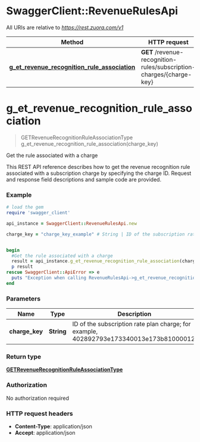 # SwaggerClient::RevenueRulesApi

All URIs are relative to *https://rest.zuora.com/v1*

Method | HTTP request | Description
------------- | ------------- | -------------
[**g_et_revenue_recognition_rule_association**](RevenueRulesApi.md#g_et_revenue_recognition_rule_association) | **GET** /revenue-recognition-rules/subscription-charges/{charge-key} | Get the rule associated with a charge


# **g_et_revenue_recognition_rule_association**
> GETRevenueRecognitionRuleAssociationType g_et_revenue_recognition_rule_association(charge_key)

Get the rule associated with a charge

This REST API reference describes how to get the revenue recognition rule associated with a subscription charge by specifying the charge ID. Request and response field descriptions and sample code are provided. 

### Example
```ruby
# load the gem
require 'swagger_client'

api_instance = SwaggerClient::RevenueRulesApi.new

charge_key = "charge_key_example" # String | ID of the subscription rate plan charge; for example, 402892793e173340013e173b81000012.


begin
  #Get the rule associated with a charge
  result = api_instance.g_et_revenue_recognition_rule_association(charge_key)
  p result
rescue SwaggerClient::ApiError => e
  puts "Exception when calling RevenueRulesApi->g_et_revenue_recognition_rule_association: #{e}"
end
```

### Parameters

Name | Type | Description  | Notes
------------- | ------------- | ------------- | -------------
 **charge_key** | **String**| ID of the subscription rate plan charge; for example, 402892793e173340013e173b81000012. | 

### Return type

[**GETRevenueRecognitionRuleAssociationType**](GETRevenueRecognitionRuleAssociationType.md)

### Authorization

No authorization required

### HTTP request headers

 - **Content-Type**: application/json
 - **Accept**: application/json



